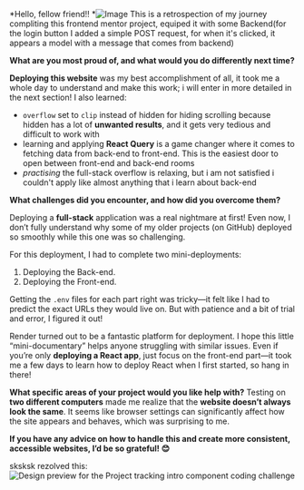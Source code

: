 *Hello, fellow friend!! *![Image](https://upload.wikimedia.org/wikipedia/commons/4/41/Fire.JPG)
  This is a retrospection of my journey compliting this frontend mentor project, equiped it with some Backend(for the login button I added a simple POST request, for when it's clicked, it appears a model with a message that comes from backend)
  
__What are you most proud of, and what would you do differently next time?__

**Deploying this website** was my best accomplishment of all, it took me a whole day to understand and make this work; i will enter in more detailed in the next section! I also learned:
- `overflow` set to `clip` instead of hidden for hiding scrolling because hidden has a lot of **unwanted results**, and it gets very tedious and difficult to work with
- learning and applying **React Query** is a game changer where it comes to fetching data from back-end to front-end. This is the easiest door to open between front-end and back-end rooms
- *practising* the full-stack overflow is relaxing, but i am not satisfied i couldn't apply like almost anything that i learn about back-end
  
__What challenges did you encounter, and how did you overcome them?__

Deploying a **full-stack** application was a real nightmare at first! Even now, I don’t fully understand why some of my older projects (on GitHub) deployed so smoothly while this one was so challenging.

For this deployment, I had to complete two mini-deployments:

1.    Deploying the Back-end.
2.    Deploying the Front-end.

Getting the `.env` files for each part right was tricky—it felt like I had to predict the exact URLs they would live on. But with patience and a bit of trial and error, I figured it out!

Render turned out to be a fantastic platform for deployment. 
I hope this little “mini-documentary” helps anyone struggling with similar issues. Even if you’re only **deploying a React app**, 
just focus on the front-end part—it took me a few days to learn how to deploy React when I first started, so hang in there!

__What specific areas of your project would you like help with?__
Testing on **two different computers** made me realize that the **website doesn’t always look the same**. It seems like browser settings can significantly affect how the site appears and behaves, which was surprising to me.

**If you have any advice on how to handle this and create more consistent, accessible websites, I’d be so grateful! 😊**

sksksk rezolved this:
![Design preview for the Project tracking intro component coding challenge](./design/desktop-preview.jpg)
